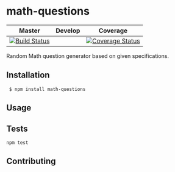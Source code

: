 # math-questions

Master | Develop | Coverage
--- | --- | ---
[![Build Status](https://travis-ci.org/shawnkoon/math-questions.svg?branch=master)](https://travis-ci.org/shawnkoon/math-questions) | | [![Coverage Status](https://coveralls.io/repos/github/shawnkoon/math-questions/badge.svg?branch=master)](https://coveralls.io/github/shawnkoon/math-questions?branch=master)

Random Math question generator based on given specifications.

## Installation

```
 $ npm install math-questions
```


## Usage



## Tests

  `npm test`

## Contributing
